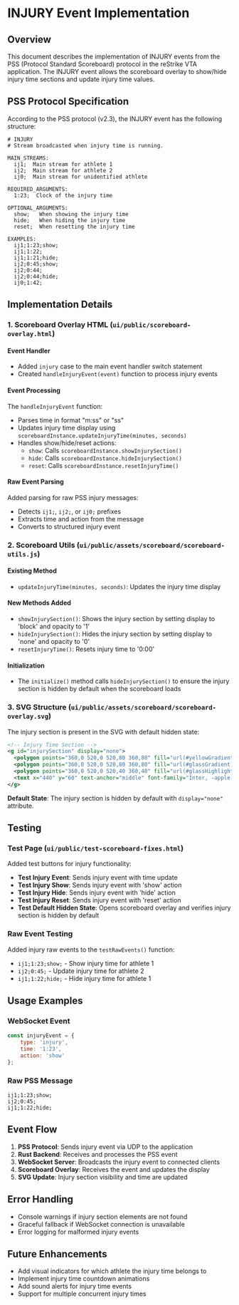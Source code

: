 # INJURY Event Implementation

## Overview

This document describes the implementation of INJURY events from the PSS (Protocol Standard Scoreboard) protocol in the reStrike VTA application. The INJURY event allows the scoreboard overlay to show/hide injury time sections and update injury time values.

## PSS Protocol Specification

According to the PSS protocol (v2.3), the INJURY event has the following structure:

```
# INJURY
# Stream broadcasted when injury time is running.

MAIN_STREAMS:
  ij1;  Main stream for athlete 1
  ij2;  Main stream for athlete 2
  ij0;  Main stream for unidentified athlete

REQUIRED_ARGUMENTS:
  1:23;  Clock of the injury time

OPTIONAL_ARGUMENTS:
  show;   When showing the injury time
  hide;   When hiding the injury time
  reset;  When resetting the injury time

EXAMPLES:
  ij1;1:23;show;
  ij1;1:22;
  ij1;1:21;hide;
  ij2;0:45;show;
  ij2;0:44;
  ij2;0:44;hide;
  ij0;1:42;
```

## Implementation Details

### 1. Scoreboard Overlay HTML (`ui/public/scoreboard-overlay.html`)

#### Event Handler
- Added `injury` case to the main event handler switch statement
- Created `handleInjuryEvent(event)` function to process injury events

#### Event Processing
The `handleInjuryEvent` function:
- Parses time in format "m:ss" or "ss"
- Updates injury time display using `scoreboardInstance.updateInjuryTime(minutes, seconds)`
- Handles show/hide/reset actions:
  - `show`: Calls `scoreboardInstance.showInjurySection()`
  - `hide`: Calls `scoreboardInstance.hideInjurySection()`
  - `reset`: Calls `scoreboardInstance.resetInjuryTime()`

#### Raw Event Parsing
Added parsing for raw PSS injury messages:
- Detects `ij1;`, `ij2;`, or `ij0;` prefixes
- Extracts time and action from the message
- Converts to structured injury event

### 2. Scoreboard Utils (`ui/public/assets/scoreboard/scoreboard-utils.js`)

#### Existing Method
- `updateInjuryTime(minutes, seconds)`: Updates the injury time display

#### New Methods Added
- `showInjurySection()`: Shows the injury section by setting display to 'block' and opacity to '1'
- `hideInjurySection()`: Hides the injury section by setting display to 'none' and opacity to '0'
- `resetInjuryTime()`: Resets injury time to '0:00'

#### Initialization
- The `initialize()` method calls `hideInjurySection()` to ensure the injury section is hidden by default when the scoreboard loads

### 3. SVG Structure (`ui/public/assets/scoreboard/scoreboard-overlay.svg`)

The injury section is present in the SVG with default hidden state:
```xml
<!-- Injury Time Section -->
<g id="injurySection" display="none">
  <polygon points="360,0 520,0 520,80 360,80" fill="url(#yellowGradient)" filter="url(#dropShadow)"/>
  <polygon points="360,0 520,0 520,80 360,80" fill="url(#glassGradient)" opacity="0.5"/>
  <polygon points="360,0 520,0 520,40 360,40" fill="url(#glassHighlight)" opacity="0.7" filter="url(#glassReflection)"/>
  <text x="440" y="60" text-anchor="middle" font-family="Inter, -apple-system, BlinkMacSystemFont, 'Segoe UI', Roboto, sans-serif" font-size="64" font-weight="600" fill="black" id="injuryTime" filter="url(#emboss3D)">0:00</text>
</g>
```

**Default State**: The injury section is hidden by default with `display="none"` attribute.

## Testing

### Test Page (`ui/public/test-scoreboard-fixes.html`)

Added test buttons for injury functionality:
- **Test Injury Event**: Sends injury event with time update
- **Test Injury Show**: Sends injury event with 'show' action
- **Test Injury Hide**: Sends injury event with 'hide' action  
- **Test Injury Reset**: Sends injury event with 'reset' action
- **Test Default Hidden State**: Opens scoreboard overlay and verifies injury section is hidden by default

### Raw Event Testing
Added injury raw events to the `testRawEvents()` function:
- `ij1;1:23;show;` - Show injury time for athlete 1
- `ij2;0:45;` - Update injury time for athlete 2
- `ij1;1:22;hide;` - Hide injury time for athlete 1

## Usage Examples

### WebSocket Event
```javascript
const injuryEvent = {
    type: 'injury',
    time: '1:23',
    action: 'show'
};
```

### Raw PSS Message
```
ij1;1:23;show;
ij2;0:45;
ij1;1:22;hide;
```

## Event Flow

1. **PSS Protocol**: Sends injury event via UDP to the application
2. **Rust Backend**: Receives and processes the PSS event
3. **WebSocket Server**: Broadcasts the injury event to connected clients
4. **Scoreboard Overlay**: Receives the event and updates the display
5. **SVG Update**: Injury section visibility and time are updated

## Error Handling

- Console warnings if injury section elements are not found
- Graceful fallback if WebSocket connection is unavailable
- Error logging for malformed injury events

## Future Enhancements

- Add visual indicators for which athlete the injury time belongs to
- Implement injury time countdown animations
- Add sound alerts for injury time events
- Support for multiple concurrent injury times 